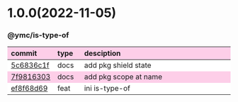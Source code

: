 
<style>
table{display:table;width:100%;}
table th:nth-of-type(1),table th:nth-of-type(2){width:12%;}
tr:nth-child(2n){background-color:#fdcee8;}
tr:nth-child(2n-1){background-color:white;}
th{background-color:#fdcee8;}
</style>


<a name="1.0.0"></a>
# 1.0.0(2022-11-05)
### @ymc/is-type-of

<div align="center" style="margin-left: auto;margin-right: auto;background:white;">

commit|type|desciption
:----|:----|:----
[5c6836c1f](https://github.com/ymc-github/js-idea/commit/b5c6836c1f2955593ab182bd8bcd452c95f78871)|docs|add pkg shield state
[7f9816303](https://github.com/ymc-github/js-idea/commit/17f9816303affed7df6cf9d56cf31f4ee2c7cbd5)|docs|add pkg scope at name
[ef8f68d69](https://github.com/ymc-github/js-idea/commit/6ef8f68d69e8964c98b87ad0243102695ceeec42)|feat|ini is-type-of

</div>